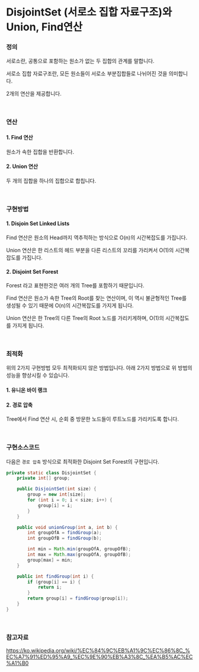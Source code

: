 # DisjointSet (서로소 집합 자료구조)와 Union, Find연산

### 정의

서로소란, 공통으로 포함하는 원소가 없는 두 집합의 관계를 말합니다.

서로소 집합 자료구조란, 모든 원소들이 서로소 부분집합들로 나뉘어진 것을 의미합니다.

2개의 연산을 제공합니다.

<br>

### 연산

#### 1. Find 연산

원소가 속한 집합을 반환합니다.

#### 2. Union 연산

두 개의 집합을 하나의 집합으로 합칩니다.

<br>

### 구현방법

#### 1. Disjoin Set Linked Lists

Find 연산은 원소의 Head까지 역추적하는 방식으로 O(n)의 시간복잡도를 가집니다.

Union 연산은 한 리스트의 헤드 부분을 다른 리스트의 꼬리를 가리켜서 O(1)의 시간복잡도를 가집니다.

#### 2. Disjoint Set Forest

Forest 라고 표현한것은 여러 개의 Tree를 포함하기 때문입니다.

Find 연산은 원소가 속한 Tree의 Root를 찾는 연산이며, 이 역시 불균형적인 Tree를 생성될 수 있기 때문에 O(n)의 시간복잡도를 가지게 됩니다.

Union 연산은 한 Tree의 다른 Tree의 Root 노드를 가리키게하며, O(1)의 시간복잡도를 가지게 됩니다.

<br>

### 최적화

위의 2가지 구현방법 모두 최적화되지 않은 방법입니다. 아래 2가지 방법으로 위 방법의 성능을 향상시킬 수 있습니다.

#### 1. 유니온 바이 랭크

#### 2. 경로 압축

Tree에서 Find 연산 시, 순회 중 방문한 노드들이 루트노드를 가리키도록 합니다.

<br>

### 구현소스코드

다음은 `경로 압축` 방식으로 최적화한 Disjoint Set Forest의 구현입니다.

```java
private static class DisjointSet {
	private int[] group;

	public DisjointSet(int size) {
		group = new int[size];
		for (int i = 0; i < size; i++) {
			group[i] = i;
		}
	}

	public void unionGroup(int a, int b) {
		int groupOfA = findGroup(a);
		int groupOfB = findGroup(b);

		int min = Math.min(groupOfA, groupOfB);
		int max = Math.max(groupOfA, groupOfB);
		group[max] = min;
	}

	public int findGroup(int i) {
		if (group[i] == i) {
			return i;
		}
		return group[i] = findGroup(group[i]);
	}
}
```

<br>

### 참고자료

https://ko.wikipedia.org/wiki/%EC%84%9C%EB%A1%9C%EC%86%8C_%EC%A7%91%ED%95%A9_%EC%9E%90%EB%A3%8C_%EA%B5%AC%EC%A1%B0
